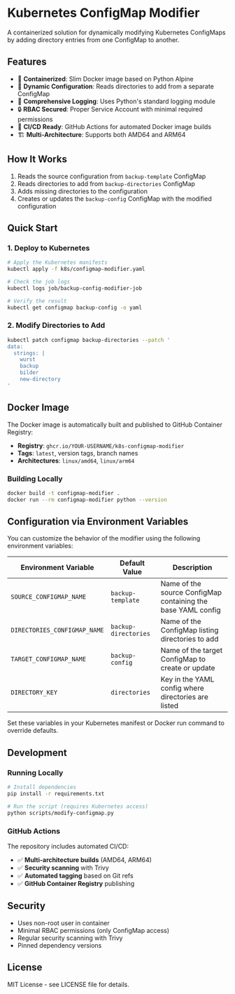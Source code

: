 # Kubernetes ConfigMap Modifier

A containerized solution for dynamically modifying Kubernetes ConfigMaps by adding directory entries from one ConfigMap to another.

## Features

- 🐳 **Containerized**: Slim Docker image based on Python Alpine
- 🔄 **Dynamic Configuration**: Reads directories to add from a separate ConfigMap
- 📝 **Comprehensive Logging**: Uses Python's standard logging module
- 🔒 **RBAC Secured**: Proper Service Account with minimal required permissions
- 🚀 **CI/CD Ready**: GitHub Actions for automated Docker image builds
- 🏗️ **Multi-Architecture**: Supports both AMD64 and ARM64

## How It Works

1. Reads the source configuration from `backup-template` ConfigMap
2. Reads directories to add from `backup-directories` ConfigMap
3. Adds missing directories to the configuration
4. Creates or updates the `backup-config` ConfigMap with the modified configuration

## Quick Start

### 1. Deploy to Kubernetes

```bash
# Apply the Kubernetes manifests
kubectl apply -f k8s/configmap-modifier.yaml

# Check the job logs
kubectl logs job/backup-config-modifier-job

# Verify the result
kubectl get configmap backup-config -o yaml
```

### 2. Modify Directories to Add

```bash
kubectl patch configmap backup-directories --patch '
data:
  strings: |
    wurst
    backup
    bilder
    new-directory
'
```

## Docker Image

The Docker image is automatically built and published to GitHub Container Registry:

- **Registry**: `ghcr.io/YOUR-USERNAME/k8s-configmap-modifier`
- **Tags**: `latest`, version tags, branch names
- **Architectures**: `linux/amd64`, `linux/arm64`

### Building Locally

```bash
docker build -t configmap-modifier .
docker run --rm configmap-modifier python --version
```

## Configuration via Environment Variables

You can customize the behavior of the modifier using the following environment variables:

| Environment Variable         | Default Value        | Description                                                      |
|------------------------------|----------------------|------------------------------------------------------------------|
| `SOURCE_CONFIGMAP_NAME`      | `backup-template`    | Name of the source ConfigMap containing the base YAML config     |
| `DIRECTORIES_CONFIGMAP_NAME` | `backup-directories` | Name of the ConfigMap listing directories to add                 |
| `TARGET_CONFIGMAP_NAME`      | `backup-config`      | Name of the target ConfigMap to create or update                 |
| `DIRECTORY_KEY`              | `directories`        | Key in the YAML config where directories are listed              |

Set these variables in your Kubernetes manifest or Docker run command to override defaults.


## Development

### Running Locally

```bash
# Install dependencies
pip install -r requirements.txt

# Run the script (requires Kubernetes access)
python scripts/modify-configmap.py
```

### GitHub Actions

The repository includes automated CI/CD:

- ✅ **Multi-architecture builds** (AMD64, ARM64)
- ✅ **Security scanning** with Trivy
- ✅ **Automated tagging** based on Git refs
- ✅ **GitHub Container Registry** publishing

## Security

- Uses non-root user in container
- Minimal RBAC permissions (only ConfigMap access)
- Regular security scanning with Trivy
- Pinned dependency versions

## License

MIT License - see LICENSE file for details.
